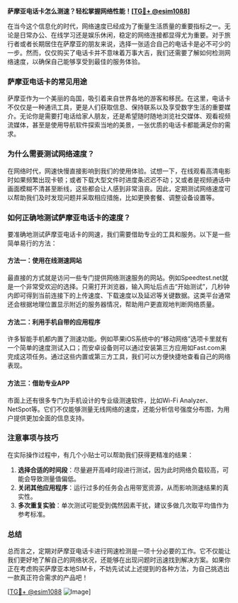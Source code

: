 **萨摩亚电话卡怎么测速？轻松掌握网络性能！[[TG💪+ @esim1088](https://t.me/s/esim1088)]**

在当今这个信息化的时代，网络速度已经成为了衡量生活质量的重要指标之一。无论是日常办公、在线学习还是娱乐休闲，稳定的网络连接都显得尤为重要。对于旅行者或者长期居住在萨摩亚的朋友来说，选择一张适合自己的电话卡是必不可少的一步。然而，仅仅购买了电话卡并不意味着万事大吉，我们还需要了解如何检测网络速度，以确保自己能够享受到最佳的服务体验。

### 萨摩亚电话卡的常见用途

萨摩亚作为一个美丽的岛国，吸引着来自世界各地的游客和移民。在这里，电话卡不仅仅是一种通讯工具，更是人们获取信息、保持联系以及享受数字生活的重要媒介。无论你是需要打电话给家人朋友，还是希望随时随地浏览社交媒体、观看视频流媒体，甚至是使用导航软件探索当地的美景，一张优质的电话卡都能满足你的需求。

### 为什么需要测试网络速度？

在网络时代，网速快慢直接影响到我们的使用体验。试想一下，在线观看高清电影时如果频繁出现卡顿；或者下载大型文件时进度条迟迟不动；又或者是视频通话中画面模糊不清甚至断线，这些都会让人感到非常沮丧。因此，定期测试网络速度可以帮助我们及时发现问题并采取相应措施，比如更换套餐、调整设备设置等。

### 如何正确地测试萨摩亚电话卡的速度？

要准确地测试萨摩亚电话卡的网速，我们需要借助专业的工具和服务。以下是一些简单易行的方法：

#### 方法一：使用在线测速网站

最直接的方式就是访问一些专门提供网络测速服务的网站。例如Speedtest.net就是一个非常受欢迎的选择。只需打开浏览器，输入网址后点击“开始测试”，几秒钟内即可得到当前连接下的上传速度、下载速度以及延迟等关键数据。这类平台通常还会根据地理位置显示附近的服务器情况，帮助用户更直观地判断网络质量。

#### 方法二：利用手机自带的应用程序

许多智能手机都内置了测速功能。例如苹果iOS系统中的“移动网络”选项卡里就有一个简单的速度测试入口；而安卓设备则可以通过安装第三方应用如Fast.com来完成这项任务。通过这些内置或第三方工具，我们可以方便快捷地查看自己的网络表现。

#### 方法三：借助专业APP

市面上还有很多专门为手机设计的专业级测速软件，比如Wi-Fi Analyzer、NetSpot等。它们不仅能够测量无线网络的速度，还能分析信号强度分布图，为用户提供更加全面的信息支持。

### 注意事项与技巧

在实际操作过程中，有几个小贴士可以帮助我们获得更精准的结果：

1. **选择合适的时间段**：尽量避开高峰时段进行测试，因为此时网络负载较高，可能会导致测量值偏低。
2. **关闭其他应用程序**：运行过多的任务会占用带宽资源，从而影响测速结果的真实性。
3. **多次重复实验**：单次测试可能受到偶然因素干扰，建议多做几次取平均值作为参考标准。

### 总结

总而言之，定期对萨摩亚电话卡进行网速检测是一项十分必要的工作。它不仅能让我们更好地了解自己的网络状况，还能够在出现问题时迅速找到解决方案。如果你正在考虑购买萨摩亚本地SIM卡，不妨先试试上述提到的各种方法，为自己挑选出一款真正符合需求的产品吧！

[[TG💪+ @esim1088](https://t.me/s/esim1088) ![Image](https://i.postimg.cc/4NQfJmqS/Snipaste-2025-05-13-00-14-12.png)]